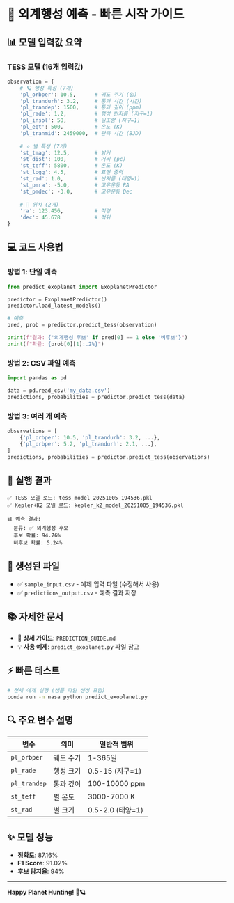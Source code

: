 # 🚀 외계행성 예측 - 빠른 시작 가이드

## 📊 모델 입력값 요약

### TESS 모델 (16개 입력값)

```python
observation = {
    # 🪐 행성 특성 (7개)
    'pl_orbper': 10.5,      # 궤도 주기 (일)
    'pl_trandurh': 3.2,     # 통과 시간 (시간)
    'pl_trandep': 1500,     # 통과 깊이 (ppm)
    'pl_rade': 1.2,         # 행성 반지름 (지구=1)
    'pl_insol': 50,         # 일조량 (지구=1)
    'pl_eqt': 500,          # 온도 (K)
    'pl_tranmid': 2459000,  # 관측 시간 (BJD)
    
    # ⭐ 별 특성 (7개)
    'st_tmag': 12.5,        # 밝기
    'st_dist': 100,         # 거리 (pc)
    'st_teff': 5800,        # 온도 (K)
    'st_logg': 4.5,         # 표면 중력
    'st_rad': 1.0,          # 반지름 (태양=1)
    'st_pmra': -5.0,        # 고유운동 RA
    'st_pmdec': -3.0,       # 고유운동 Dec
    
    # 📍 위치 (2개)
    'ra': 123.456,          # 적경
    'dec': 45.678           # 적위
}
```

## 💻 코드 사용법

### 방법 1: 단일 예측
```python
from predict_exoplanet import ExoplanetPredictor

predictor = ExoplanetPredictor()
predictor.load_latest_models()

# 예측
pred, prob = predictor.predict_tess(observation)

print(f"결과: {'외계행성 후보' if pred[0] == 1 else '비후보'}")
print(f"확률: {prob[0][1]:.2%}")
```

### 방법 2: CSV 파일 예측
```python
import pandas as pd

data = pd.read_csv('my_data.csv')
predictions, probabilities = predictor.predict_tess(data)
```

### 방법 3: 여러 개 예측
```python
observations = [
    {'pl_orbper': 10.5, 'pl_trandurh': 3.2, ...},
    {'pl_orbper': 5.2, 'pl_trandurh': 2.1, ...},
]
predictions, probabilities = predictor.predict_tess(observations)
```

## 🎯 실행 결과

```
✅ TESS 모델 로드: tess_model_20251005_194536.pkl
✅ Kepler+K2 모델 로드: kepler_k2_model_20251005_194536.pkl

📊 예측 결과:
  분류: ✅ 외계행성 후보
  후보 확률: 94.76%
  비후보 확률: 5.24%
```

## 📁 생성된 파일

- ✅ `sample_input.csv` - 예제 입력 파일 (수정해서 사용)
- ✅ `predictions_output.csv` - 예측 결과 저장

## 📚 자세한 문서

- 📖 **상세 가이드**: `PREDICTION_GUIDE.md`
- 💡 **사용 예제**: `predict_exoplanet.py` 파일 참고

## ⚡ 빠른 테스트

```bash
# 전체 예제 실행 (샘플 파일 생성 포함)
conda run -n nasa python predict_exoplanet.py
```

## 🔍 주요 변수 설명

| 변수         | 의미      | 일반적 범위      |
| ------------ | --------- | ---------------- |
| `pl_orbper`  | 궤도 주기 | 1-365일          |
| `pl_rade`    | 행성 크기 | 0.5-15 (지구=1)  |
| `pl_trandep` | 통과 깊이 | 100-10000 ppm    |
| `st_teff`    | 별 온도   | 3000-7000 K      |
| `st_rad`     | 별 크기   | 0.5-2.0 (태양=1) |

## ✨ 모델 성능

- **정확도**: 87.16%
- **F1 Score**: 91.02%
- **후보 탐지율**: 94%

---

**Happy Planet Hunting! 🌟🪐**

